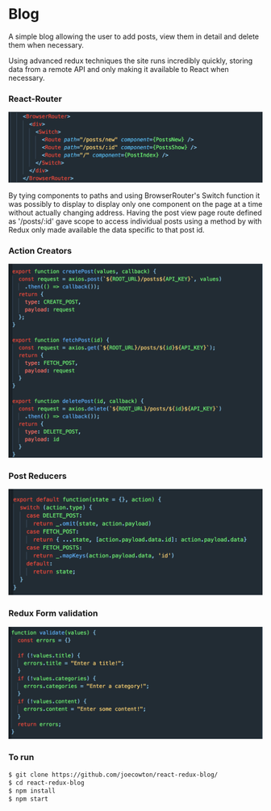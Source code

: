 # Blog
A simple blog allowing the user to add posts, view them in detail and delete them when necessary.

Using advanced redux techniques the site runs incredibly quickly, storing data from a remote API and only making it available to React when necessary.

### React-Router

![App](images/4.png)

By tying components to paths and using BrowserRouter's Switch function it was possibly to display to display only one component on the page at a time without actually changing address. Having the post view page route defined as '/posts/:id' gave scope to access individual posts using a method by with Redux only made available the data specific to that post id.

### Action Creators

![App](images/1.png)

### Post Reducers

![App](images/3.png)

### Redux Form validation

![App](images/6.png)



### To run
```
$ git clone https://github.com/joecowton/react-redux-blog/
$ cd react-redux-blog
$ npm install
$ npm start
```
